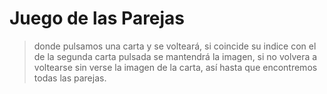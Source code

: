# Juego de las Parejas
> donde pulsamos una carta y se volteará, si coincide su indice con el de la segunda carta pulsada se mantendrá la imagen, si no volvera a voltearse sin verse la imagen de la carta, así hasta que encontremos todas las parejas.